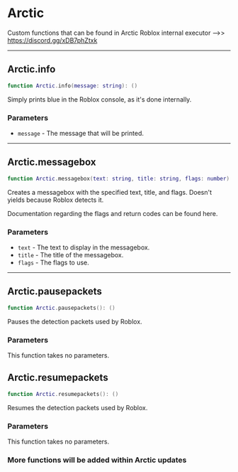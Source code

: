 # Arctic

Custom functions that can be found in Arctic Roblox internal executor -->> https://discord.gg/xDB7phZtxk

---

## Arctic.info

```lua
function Arctic.info(message: string): ()
```

Simply prints blue in the Roblox console, as it's done internally.

### Parameters

 * `message` - The message that will be printed.


---

## Arctic.messagebox

```lua
function Arctic.messagebox(text: string, title: string, flags: number): number
```

Creates a messagebox with the specified text, title, and flags. Doesn't yields because Roblox detects it.

Documentation regarding the flags and return codes can be found here.

### Parameters

 * `text` - The text to display in the messagebox.
 * `title` - The title of the messagebox.
 * `flags` - The flags to use.

---

## Arctic.pausepackets

```lua
function Arctic.pausepackets(): ()
```

Pauses the detection packets used by Roblox.

### Parameters

This function takes no parameters.

## Arctic.resumepackets

```lua
function Arctic.resumepackets(): ()
```

Resumes the detection packets used by Roblox.

### Parameters

This function takes no parameters.

### More functions will be added within Arctic updates
